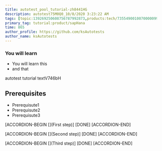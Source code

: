 ```yaml
---
title: autotest_pool_tutorial-zh8441HG
description: autotest75M0Q0_10/8/2020 3:23:22 AM
tags: [topic:139269250608756787992873,products:tech/73554900100700000996,tutorial:experience/advanced]
primary_tag: tutorial:product/sapHana
time: 865
author_profile: https://github.com/ksAutotests
author_name: ksAutotests
---
```

### You will learn
- You will learn this
- and that

autotest tutorial textV746bH

## Prerequisites
- Prerequisute1
- Prerequisute2
- Prerequisute3

[ACCORDION-BEGIN [](First step)]
[DONE]
[ACCORDION-END]

[ACCORDION-BEGIN [](Second step)]
[DONE]
[ACCORDION-END]

[ACCORDION-BEGIN [](Third step)]
[DONE]
[ACCORDION-END]

